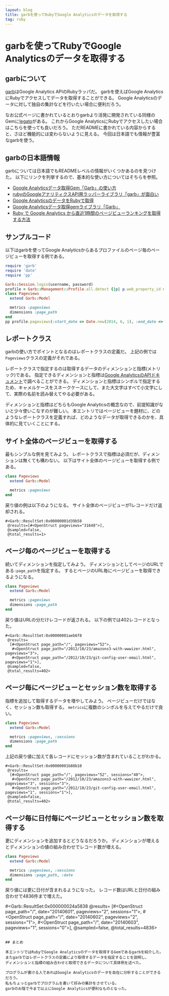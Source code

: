 ```yaml
---
layout: blog
title: garbを使ってRubyでGoogle Analyticsのデータを取得する
tag: ruby
---
```


# garbを使ってRubyでGoogle Analyticsのデータを取得する

## garbについて

[garb](https://github.com/Sija/garb)はGoogle Analytics APIのRubyラッパだ。
garbを使えばGoogle AnalyticsにRubyでアクセスしてデータを取得することができる。
Google Analyticsのデータに対して独自の集計などを行いたい場合に便利だろう。

なお公式ページに書かれているとおりgarbより活発に開発されている同様のGemに[legato](https://github.com/tpitale/legato)がある。
これからGoogle AnalyticsにRubyでアクセスしたい場合はこちらを使っても良いだろう。
ただREADMEに書かれている内容からすると、さほど機能的には変わらないように見える。
今回は日本語でも情報が豊富なgarbを使う。

## garbの日本語情報

garbについては日本語でもREADMEレベルの情報がいくつかあるのを見つけた。
以下にリンクを列挙するので、基本的な使い方についてはそちらを参照。

- [Google Analyticsデータ取得Gem「Garb」の使い方 ](http://tsuchikazu.net/googel_analytics_gar/)
- [rubyのGoogleアナリティクスAPI用ラッパーライブラリ「garb」が面白い](http://web-analytics-or-die.org/2011/12/garb/)
- [Google AnalyticsのデータをRubyで取得 ](http://mn-memo.com/archives/894)
- [Google Analyticsデータ取得gemライブラリ「Garb」](http://d.hatena.ne.jp/deeeki/20110626/google_analytics_garb)
- [Ruby で Google Analytics から直近1時間のページビューランキングを取得する方法](http://tilfin.hatenablog.com/entry/20120905/1346807962)

## サンプルコード

以下はgarbを使ってGoogle Analyticsからあるプロファイルのページ毎のページビューを取得する例である。

~~~~ruby
require 'garb'
require 'date'
require 'pp'

Garb::Session.login(username, password)
profile = Garb::Management::Profile.all.detect {|p| p.web_property_id == 'UA-XXXXXXX-X'}
class Pageviews
  extend Garb::Model

  metrics :pageviews
  dimensions :page_path
end
pp profile.pageviews(:start_date => Date.new(2014, 6, 1), :end_date => Date.new(2014, 6, 30))
~~~~

## レポートクラス

garbの使い方でポイントとなるのはレポートクラスの定義だ。
上記の例では`Pageviews`クラスの定義がそれである。

レポートクラスで指定するのは取得するデータのディメンションと指標(メトリック)である。
指定できるディメンションと指標は[Google AnalyticsのAPIドキュメント](https://developers.google.com/analytics/devguides/reporting/core/dimsmets)で調べることができる。
ディメンションと指標はシンボルで指定するため、キャメルケースをスネークケースにして、また大文字はすべて小文字にして、実際の名前を読み替えてやる必要がある。

ディメンションと指標はどちらもGoogle Analyticsの概念なので、前提知識がないと少々使いこなすのが難しい。
本エントリではページビューを題材に、どのようなレポートクラスを定義すれば、どのようなデータが取得できるのかを、具体的に見ていくことにする。

## サイト全体のページビューを取得する

最もシンプルな例を見てみよう。
レポートクラスで指標は必須だが、ディメンションは無くても構わない。
以下はサイト全体のページビューを取得する例である。

~~~~ruby
class Pageviews
  extend Garb::Model

  metrics :pageviews
end
~~~~

戻り値の例は以下のようになる。
サイト全体のページビューが1レコードだけ返却される。

~~~~
#<Garb::ResultSet:0x00000001d39b58
 @results=[#<OpenStruct pageviews="31648">],
 @sampled=false,
 @total_results=1>
~~~~

## ページ毎のページビューを取得する

続いてディメンションを指定してみよう。
ディメンションとしてページのURLである`:page_path`を指定する。
するとページのURL毎にページビューを取得できるようになる。

~~~~ruby
class Pageviews
  extend Garb::Model

  metrics :pageviews
  dimensions :page_path
end
~~~~

戻り値はURLの分だけレコードが返される。
以下の例では402レコードとなった。

~~~~
#<Garb::ResultSet:0x00000001aeb6f8
 @results=
  [#<OpenStruct page_path="/", pageviews="52">,
   #<OpenStruct page_path="/2012/10/23/amazons3-with-wwwizer.html", pageviews="3">,
   #<OpenStruct page_path="/2012/10/23/git-config-user-email.html", pageviews="1">],
 @sampled=false,
 @total_results=402>
~~~~

## ページ毎にページビューとセッション数を取得する

指標を追加して取得するデータを増やしてみよう。
ページビューだけではなく、セッション数も取得する。
`metrics`に複数のシンボルを与えてやるだけで良い。

~~~~ruby
class Pageviews
  extend Garb::Model

  metrics :pageviews, :sessions
  dimensions :page_path
end
~~~~

上記の戻り値に加えて各レコードにセッション数が含まれていることがわかる。

~~~~
#<Garb::ResultSet:0x00000001b88b10
 @results=
  [#<OpenStruct page_path="/", pageviews="52", sessions="40">,
   #<OpenStruct page_path="/2012/10/23/amazons3-with-wwwizer.html", pageviews="3", sessions="3">,
   #<OpenStruct page_path="/2012/10/23/git-config-user-email.html", pageviews="1", sessions="1">],
 @sampled=false,
 @total_results=402>
~~~~

## ページ毎に日付毎にページビューとセッション数を取得する

更にディメンションを追加するとどうなるだろうか。
ディメンションが増えるとディメンションの値の組み合わせでレコード数が増える。

~~~~ruby
class Pageviews
  extend Garb::Model

  metrics :pageviews, :sessions
  dimensions :page_path, :date
end
~~~~

戻り値には更に日付が含まれるようになった。
レコード数はURLと日付の組み合わせで4836件まで増えた。

#<Garb::ResultSet:0x000000024a5838
 @results=
  [#<OpenStruct page_path="/", date="20140601", pageviews="2", sessions="1">,
   #<OpenStruct page_path="/", date="20140602", pageviews="2", sessions="1">,
   #<OpenStruct page_path="/", date="20140603", pageviews="1", sessions="0">],
 @sampled=false,
 @total_results=4836>
~~~~

## まとめ

本エントリではRubyでGoogle Analyticsのデータを取得するGemであるgarbを紹介した。
またgarbではレポートクラスの定義により取得するデータを指定することを説明し、
ディメンションと指標の組み合わせと取得できるデータについて具体例を述べた。

プログラムが書ける人であればGoogle Analyticsのデータを自在に分析することができるだろう。
私もちょっとgarbでプログラムを書いて好みの集計をさせている。
garbのお陰で今まで以上にGoogle Analyticsが便利なものとなった。
